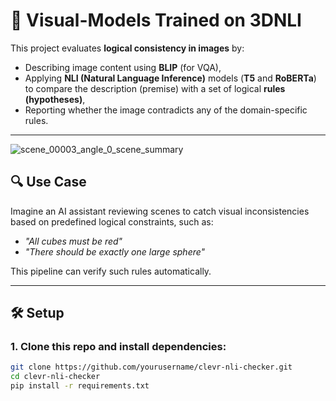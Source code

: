 # 🚦 Visual-Models Trained on 3DNLI

This project evaluates **logical consistency in images** by:
- Describing image content using **BLIP** (for VQA),
- Applying **NLI (Natural Language Inference)** models (**T5** and **RoBERTa**) to compare the description (premise) with a set of logical **rules (hypotheses)**,
- Reporting whether the image contradicts any of the domain-specific rules.

---
![scene_00003_angle_0_scene_summary](https://github.com/user-attachments/assets/76c03588-46d7-4ed2-88b2-e0ba7b8e2d9e)

## 🔍 Use Case

Imagine an AI assistant reviewing scenes to catch visual inconsistencies based on predefined logical constraints, such as:
- _"All cubes must be red"_
- _"There should be exactly one large sphere"_

This pipeline can verify such rules automatically.

---

## 🛠️ Setup

### 1. Clone this repo and install dependencies:

```bash
git clone https://github.com/yourusername/clevr-nli-checker.git
cd clevr-nli-checker
pip install -r requirements.txt
